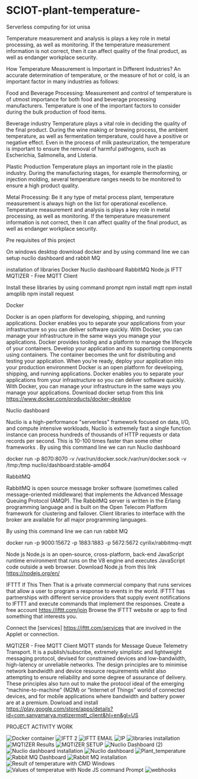 # SCIOT-plant-temperature-
Serverless computing for iot unisa 


Temperature measurement and analysis is plays a key role in metal processing, as well as monitoring. If the temperature measurement information is not correct, then it can affect quality of the final product, as well as endanger workplace security.


How Temperature Measurement is Important in Different Industries?
An accurate determination of temperature, or the measure of hot or cold, is an important factor in many industries as follows:


Food and Beverage Processing:
Measurement and control of temperature is of utmost importance for both food and beverage processing manufacturers. Temperature is one of the important factors to consider during the bulk production of food items.


Beverage industry
Temperature plays a vital role in deciding the quality of the final product. During the wine making or brewing process, the ambient temperature, as well as fermentation temperature, could have a positive or negative effect. Even in the process of milk pasteurization, the temperature is important to ensure the removal of harmful pathogens, such as Escherichia, Salmonella, and Listeria.


Plastic Production
Temperature plays an important role in the plastic industry. During the manufacturing stages, for example thermoforming, or injection molding, several temperature ranges needs to be monitored to ensure a high product quality.


Metal Processing:
Be it any type of metal process plant, temperature measurement is always high on the list for operational excellence. Temperature measurement and analysis is plays a key role in metal processing, as well as monitoring. If the temperature measurement information is not correct, then it can affect quality of the final product, as well as endanger workplace security.


Pre requisites of this project

On windows desktop download docker and by using command line we can setup nuclio dashboard and rabbit MQ

installation of libraries
Docker
Nuclio dashboard
RabbitMQ
Node.js
IFTT
MQTIZER - Free MQTT Client


Install these libraries by using command prompt
npm install mqtt
npm install amqplib
npm install request


Docker


Docker is an open platform for developing, shipping, and running applications. Docker enables you to separate your applications from your infrastructure so you can deliver software quickly. With Docker, you can manage your infrastructure in the same ways you manage your applications.
Docker provides tooling and a platform to manage the lifecycle of your containers.
Develop your application and its supporting components using containers.
The container becomes the unit for distributing and testing your application.
When you’re ready, deploy your application into your production environment
Docker is an open platform for developing, shipping, and running applications. Docker enables you to separate your applications from your infrastructure so you can deliver software quickly. With Docker, you can manage your infrastructure in the same ways you manage your applications.
Download docker setup from this link
https://www.docker.com/products/docker-desktop


Nuclio dashboard



Nuclio is a high-performance "serverless" framework focused on data, I/O, and compute intensive workloads, Nuclio is extremely fast a single function instance can process hundreds of thousands of HTTP requests or data records per second. This is 10-100 times faster than some other frameworks
.
By using this command line we can run Nuclio dashboard

docker run -p 8070:8070 -v /var/run/docker.sock:/var/run/docker.sock -v /tmp:/tmp nuclio/dashboard:stable-amd64


RabbitMQ



RabbitMQ is open source message broker software (sometimes called message-oriented middleware) that implements the Advanced Message Queuing Protocol (AMQP). The RabbitMQ server is written in the Erlang programming language and is built on the Open Telecom Platform framework for clustering and failover. Client libraries to interface with the broker are available for all major programming languages.


By using this command line we can run rabbit MQ


docker run -p 9000:15672 -p 1883:1883 -p 5672:5672 cyrilix/rabbitmq-mqtt



Node js
Node.js is an open-source, cross-platform, back-end JavaScript runtime environment that runs on the V8 engine and executes JavaScript code outside a web browser.
Download Node.js from this link
https://nodejs.org/en/



IFTTT
If This Then That is a private commercial company that runs services that allow a user to program a response to events in the world. IFTTT has partnerships with different service providers that supply event notifications to IFTTT and execute commands that implement the responses.
Create a free account
https://ifttt.com/join
Browse the IFTTT website or app to find something that interests you.

Connect the [services] https://ifttt.com/services that are involved in the Applet or connection.



MQTIZER - Free MQTT Client
MQTT stands for Message Queue Telemetry Transport. It is a publish/subscribe, extremely simplistic and lightweight messaging protocol, devised for constrained devices and low-bandwidth, high-latency or unreliable networks. The design principles are to minimise network bandwidth and device resource requirements whilst also attempting to ensure reliability and some degree of assurance of delivery. These principles also turn out to make the protocol ideal of the emerging “machine-to-machine” (M2M) or “Internet of Things” world of connected devices, and for mobile applications where bandwidth and battery power are at a premium.
Dowload and install
https://play.google.com/store/apps/details?id=com.sanyamarya.mqtizermqtt_client&hl=en&gl=US



PROJECT ACTIVITY WORK



![Docker container](https://user-images.githubusercontent.com/77137106/157602179-dbe02a77-b7d5-478b-9c97-07b8125c80b7.png)
![IFTT 2](https://user-images.githubusercontent.com/77137106/157602183-5fc8e2b1-9801-4b6d-8931-034ec9b0e120.png)
![IFTT EMAIL](https://user-images.githubusercontent.com/77137106/157602187-cc0fcb9c-8132-44a6-930b-ffb099bfd6fb.png)
![IP](https://user-images.githubusercontent.com/77137106/157602188-622a2f99-82cf-4027-a124-2b954e2ec120.png)
![libraries installation](https://user-images.githubusercontent.com/77137106/157602189-6194e7d6-2515-4532-a196-fbff8b1ab587.png)
![MQTIZER Results](https://user-images.githubusercontent.com/77137106/157602190-1198920d-49a6-49ce-99a9-2f96790485ad.jpeg)
![MQTIZER SETUP](https://user-images.githubusercontent.com/77137106/157602192-e75b1eea-e09c-4db8-acc0-96e60a90fb96.jpeg)
![Nuclio Dashboard (2)](https://user-images.githubusercontent.com/77137106/157602194-a0c4a6bd-54b1-4f86-a2ba-56d927b13353.png)
![Nuclio dashboard installation](https://user-images.githubusercontent.com/77137106/157602196-aea92ca2-6bd2-44cd-95d6-2cfa53c4bb87.png)
![Nuclio dashboard](https://user-images.githubusercontent.com/77137106/157602197-841ea7a2-8f88-4bee-930b-f90170d0c347.png)
![Plant_temperature](https://user-images.githubusercontent.com/77137106/157602198-51f18930-2a4e-454d-a513-b5728e8899b7.png)
![Rabbit MQ Dashboard](https://user-images.githubusercontent.com/77137106/157602202-52a8e6a8-9625-4ac0-abd3-65d08461276b.png)
![Rabbit MQ installation](https://user-images.githubusercontent.com/77137106/157602204-dda9f794-5559-402a-8922-d0adefb29a83.png)
![Result of temperature with CMD Windows](https://user-images.githubusercontent.com/77137106/157602209-4dc2d855-87e8-45bc-8fda-deb33da3b10d.png)
![Values of temperatue with Node JS command Prompt](https://user-images.githubusercontent.com/77137106/157602213-a6d1fde2-1f58-41fe-8a3b-8d8aa52a2b1f.png)
![webhooks](https://user-images.githubusercontent.com/77137106/157602214-fb4fdbea-92b3-45cc-a4a4-a6454f93cc44.png)



